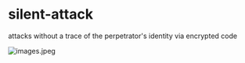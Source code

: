 # silent-attack
attacks without a trace of the perpetrator's identity via encrypted code

![images.jpeg](https://github.com/user-attachments/assets/de486734-616d-494a-8f2b-fa305803f95d)


